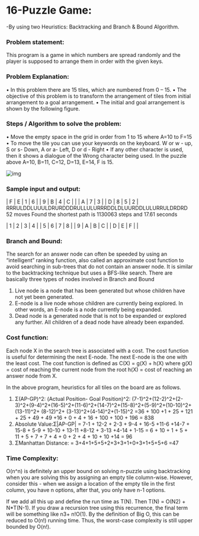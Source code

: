 # 16-Puzzle Game:
 -By using two Heuristics: Backtracking and Branch & Bound Algorithm.

### Problem statement:
This program is a game in which numbers are spread randomly and the player is supposed to arrange them in order with the given keys.

### Problem Explanation:
•	In this problem there are 15 tiles, which are numbered from 0 – 15.
•	The objective of this problem is to transform the arrangement of tiles from initial arrangement to a goal arrangement.
•	The initial and goal arrangement is shown by the following figure.

### Steps / Algorithm to solve the problem:
•	Move the empty space in the grid in order from 1 to 15 where A=10 to F=15
•	To move the tile you can use your keywords on the keyboard. 
W or w - up,
S or s- Down,
A or a- Left,
D or d - Right
•	If any other character is used, then it shows a dialogue of the Wrong character being used.
In the puzzle above A=10, B=11, C=12, D=13, E=14, F is 15.

![img](https://user-images.githubusercontent.com/63578321/119703957-b9587d00-be74-11eb-8e06-1bade53d68c1.png)

### Sample input and output:
| F | E |  1 |  6  |
|  9 | B |  4 | C  |
|    | A |  7 |  3  |
| D |  8 |  5 |  2  |
RRRULDDLUUULDRURDDDRULLULURRRDDLDLUURDDLULURRULDRDRD 52 moves
Found the shortest path is 1130063 steps and 17.61 seconds
 
|  1 |  2 |  3 |  4  |
|  5 |  6 |  7 |  8  |
|  9 |  A | B  |  C  |
|  D  | E | F  |     |

### Branch and Bound:
The search for an answer node can often be speeded by using an “intelligent” ranking function, also called an approximate cost function to avoid searching in sub-trees that do not contain an answer node. It is similar to the backtracking technique but uses a BFS-like search.
There are basically three types of nodes involved in Branch and Bound
1. Live node is a node that has been generated but whose children have not yet been generated.
2. E-node is a live node whose children are currently being explored. In other words, an E-node is a node currently being expanded.
3. Dead node is a generated node that is not to be expanded or explored any further. All children of a dead node have already been expanded.

### Cost function:
Each node X in the search tree is associated with a cost. The cost function is useful for determining the next E-node. The next E-node is the one with the least cost. The cost function is defined as
C(X) = g(X) + h(X) where
   g(X) = cost of reaching the current node 
          from the root
   h(X) = cost of reaching an answer node from X.

In the above program, heuristics for all tiles on the board are as follows.
1.	Σ(AP-GP)^2: 
(Actual Position- Goal Position)^2:
(7-1)^2+(12-2)^2+(2-3)^2+(9-4)^2+(16-5)^2+(11-6)^2+(14-7)^2+(15-8)^2+(5-9)^2+(10-10)^2+(13-11)^2+ (8-12)^2+ (3-13)^2+(4-14)^2+(1-15)^2
=36 + 100 +1 + 25 + 121 + 25 + 49 + 49 +16 + 0 + 4 + 16 + 100 + 100 + 196
= 838
2.	Absolute Value:Σ|AP-GP| 
= 7-1 + 12-2 + 2-3 + 9-4 + 16-5 +11-6 +14-7 + 15-8 + 5-9 + 10-10 + 13-11 +8-12 + 3-13 +4-14 + 1-15
= 6 + 10 + 1 + 5 + 11 + 5 + 7 + 7 + 4 + 0 + 2 + 4 + 10 + 10 +14
= 96 
3.	ΣManhattan Distance: 
= 3+4+1+5+5+2+3+3+1+0+3+1+5+5+6
=47

### Time Complexity: 
O(n^n) is definitely an upper bound on solving n-puzzle using backtracking when you are solving this by assigning an empty tile column-wise. However, consider this - when we assign a location of the empty tile in the first column, you have n options, after that, you only have n-1 options. 

If we add all this up and define the run time as T(N). Then T(N) = O(N2) + N*T(N-1). If you draw a recursion tree using this recurrence, the final term will be something like n3+ n!O(1). By the definition of Big O, this can be reduced to O(n!) running time. 
Thus, the worst-case complexity is still upper bounded by O(n!).
















